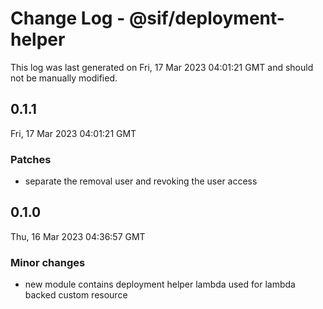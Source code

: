 # Change Log - @sif/deployment-helper

This log was last generated on Fri, 17 Mar 2023 04:01:21 GMT and should not be manually modified.

## 0.1.1
Fri, 17 Mar 2023 04:01:21 GMT

### Patches

- separate the removal user and revoking the user access

## 0.1.0
Thu, 16 Mar 2023 04:36:57 GMT

### Minor changes

- new module contains deployment helper lambda used for lambda backed custom resource

